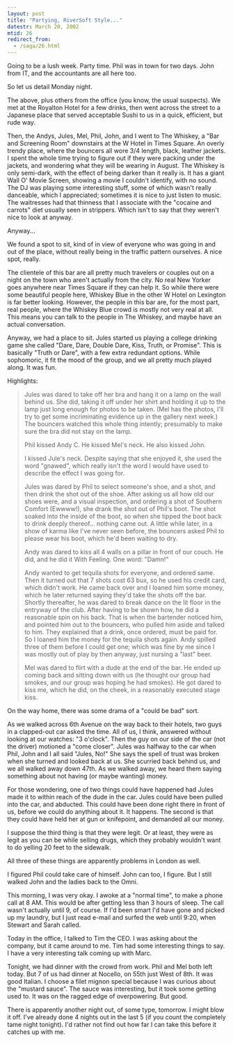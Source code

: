 ```yaml
---
layout: post
title: "Partying, RiverSoft Style..."
datestr: March 20, 2002
mtid: 26
redirect_from:
  - /saga/26.html
---
```


Going to be a lush week. Party time. Phil was in town for two days. John from
IT, and the accountants are all here too.

So let us detail Monday night.

The above, plus others from the office (you know, the usual suspects). We
met at the Royalton Hotel for a few drinks, then went across the street to a
Japanese place that served acceptable Sushi to us in a quick, efficient, but
rude way.

Then, the Andys, Jules, Mel, Phil, John, and I went to The Whiskey, a &quot;Bar
and Screening Room&quot; downstairs at the W Hotel in Times Square. An overly
trendy place, where the bouncers all wore 3/4 length, black, leather jackets.
I spent the whole time trying to figure out if they were packing under the jackets,
and wondering what they will be wearing in August. The Whiskey is only semi-dark,
with the effect of being darker than it really is. It has a giant Wall O' Movie
Screen, showing a movie I couldn't identify, with no sound. The DJ was playing
some interesting stuff, some of which wasn't really danceable, which I appreciated;
sometimes it is nice to just listen to music. The waitresses had that thinness
that I associate with the &quot;cocaine and carrots&quot; diet usually seen
in strippers. Which isn't to say that they weren't nice to look at anyway.

Anyway...

We found a spot to sit, kind of in view of everyone who was going in and out
of the place, without really being in the traffic pattern ourselves. A nice
spot, really.

The clientele of this bar are all pretty much travelers or couples out on
a night on the town who aren't actually from the city. No real New Yorker goes
anywhere near Times Square if they can help it. So while there were some beautiful
people here, Whiskey Blue in the other W Hotel on Lexington is far better looking.
However, the people in this bar are, for the most part, real people, where the
Whiskey Blue crowd is mostly not very real at all. This means you can talk to
the people in The Whiskey, and maybe have an actual conversation.

Anyway, we had a place to sit. Jules started us playing a college drinking
game she called &quot;Dare, Dare, Double Dare, Kiss, Truth, or Promise&quot;.
This is basically &quot;Truth or Dare&quot;, with a few extra redundant options.
While sophomoric, it fit the mood of the group, and we all pretty much played
along. It was fun.

Highlights:
<blockquote>
Jules was dared to take off her bra and hang it on a lamp on the wall behind
us. She did, taking it off under her shirt and holding it up to the lamp just
long enough for photos to be taken. (Mel has the photos, I'll try to get some
incriminating evidence up in the gallery next week.) The bouncers watched
this whole thing intently; presumably to make sure the bra did not stay on
the lamp.

Phil kissed Andy C. He kissed Mel's neck. He also kissed John.

I kissed Jule's neck. Despite saying that she enjoyed it, she used the word
&quot;gnawed&quot;, which really isn't the word I would have used to describe
the effect I was going for.

Jules was dared by Phil to select someone's shoe, and a shot, and then drink
the shot out of the shoe. After asking us all how old our shoes were, and
a visual inspection, and ordering a shot of Southern Comfort (Ewwww!), she
drank the shot out of Phil's boot. The shot soaked into the inside of the
boot, so when she tipped the boot back to drink deeply thereof... nothing
came out. A little while later, in a show of karma like I've never seen before,
the bouncers asked Phil to please wear his boot, which he'd been waiting to
dry.

Andy was dared to kiss all 4 walls on a pillar in front of our couch. He
did, and he did it With Feeling. One word: &quot;Damn!&quot;

Andy wanted to get tequila shots for everyone, and ordered same. Then it
turned out that 7 shots cost 63 bux, so he used his credit card, which didn't
work. He came back over and I loaned him some money, which he later returned
saying they'd take the shots off the bar. Shortly thereafter, he was dared
to break dance on the lit floor in the entryway of the club. After having
to be shown how, he did a reasonable spin on his back. That is when the bartender
noticed him, and pointed him out to the bouncers, who pulled him aside and
talked to him. They explained that a drink, once ordered, must be paid for.
So I loaned him the money for the tequila shots again. Andy spilled three
of them before I could get one; which was fine by me since I was mostly out
of play by then anyway, just nursing a &quot;last&quot; beer.

Mel was dared to flirt with a dude at the end of the bar. He ended up coming
back and sitting down with us (he thought our group had smokes, and our group
was hoping he had smokes). He got dared to kiss me, which he did, on the cheek,
in a reasonably executed stage kiss.
</blockquote>

On the way home, there was some drama of a &quot;could be bad&quot; sort.

As we walked across 6th Avenue on the way back to their hotels, two guys in
a clapped-out car asked the time. All of us, I think, answered without looking
at our watches: &quot;3 o'clock&quot;. Then the guy on our side of the car (not
the driver) motioned a &quot;come closer&quot;. Jules was halfway to the car
when Phil, John and I all said &quot;Jules, No!&quot; She says the spell of
trust was broken when she turned and looked back at us. She scurried back behind
us, and we all walked away down 47th. As we walked away, we heard them saying
something about not having (or maybe wanting) money.

For those wondering, one of two things could have happened had Jules made
it to within reach of the dude in the car. Jules could have been pulled into
the car, and abducted. This could have been done right there in front of us,
before we could do anything about it. It happens. The second is that they could
have held her at gun or knifepoint, and demanded all our money.

I suppose the third thing is that they were legit. Or at least, they were
as legit as you can be while selling drugs, which they probably wouldn't want
to do yelling 20 feet to the sidewalk.

All three of these things are apparently problems in London as well.

I figured Phil could take care of himself. John can too, I figure. But I still
walked John and the ladies back to the Omni.

This morning, I was very okay. I awoke at a &quot;normal time&quot;, to make
a phone call at 8 AM. This would be after getting less than 3 hours of sleep.
The call wasn't actually until 9, of course. If I'd been smart I'd have gone
and picked up my laundry, but I just read e-mail and surfed the web until 9:20,
when Stewart and Sarah called.

Today in the office, I talked to Tim the CEO. I was asking about the company,
but it came around to me. Tim had some interesting things to say. I have a very
interesting talk coming up with Marc.

Tonight, we had dinner with the crowd from work. Phil and Mel both left today.
But 7 of us had dinner at Nocello, on 55th just West of 8th. It was good Italian.
I choose a filet mignon special because I was curious about the &quot;mustard
sauce&quot;. The sauce was interesting, but it took some getting used to. It
was on the ragged edge of overpowering. But good.

There is apparently another night out, of some type, tomorrow. I might blow
it off. I've already done 4 nights out in the last 5 (if you count the completely
tame night tonight). I'd rather not find out how far I can take this before
it catches up with me.


